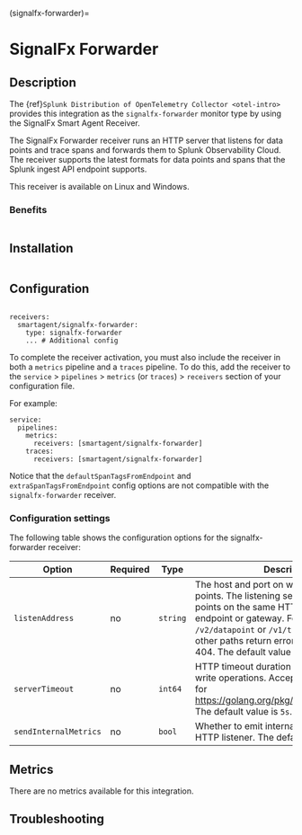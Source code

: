 (signalfx-forwarder)=

# SignalFx Forwarder
<meta name="Description" content="Documentation on the SignalFx Forwarder for Splunk Observability Cloud.">

## Description

The {ref}`Splunk Distribution of OpenTelemetry Collector <otel-intro>` provides this integration as the `signalfx-forwarder` monitor type by using the SignalFx Smart Agent Receiver.

The SignalFx Forwarder receiver runs an HTTP server that listens for data points and trace spans and forwards them to Splunk Observability Cloud. The receiver supports the latest formats for data points and spans that the Splunk ingest API endpoint supports.

This receiver is available on Linux and Windows.

### Benefits

```{include} /_includes/benefits.md
```

## Installation

```{include} /_includes/collector-installation.md
```

## Configuration

```{include} /_includes/configuration.md
```

```
receivers:
  smartagent/signalfx-forwarder:
    type: signalfx-forwarder
    ... # Additional config
```

To complete the receiver activation, you must also include the receiver in both a `metrics` pipeline and a `traces` pipeline. To do this, add the receiver to the `service` > `pipelines` > `metrics` (or `traces`) > `receivers` section of your configuration file. 

For example:

```
service:
  pipelines:
    metrics:
      receivers: [smartagent/signalfx-forwarder]
    traces:
      receivers: [smartagent/signalfx-forwarder]
```

Notice that the `defaultSpanTagsFromEndpoint` and `extraSpanTagsFromEndpoint` config options are not compatible with the `signalfx-forwarder` receiver.

### Configuration settings

The following table shows the configuration options for the signalfx-forwarder receiver:

| Option | Required | Type | Description |
| --- | --- | --- | --- |
| `listenAddress` | no | `string` | The host and port on which to listen for data points. The listening server accepts data points on the same HTTP path as the ingest endpoint or gateway. For example, `/v2/datapoint` or `/v1/trace`. Requests to other paths return errors with HTTP code 404. The default value is `127.0.0.1:9080`. |
| `serverTimeout` | no | `int64` | HTTP timeout duration for both read and write operations. Accepts a duration string for https://golang.org/pkg/time/#ParseDuration. The default value is `5s`. |
| `sendInternalMetrics` | no | `bool` | Whether to emit internal metrics about the HTTP listener. The default value is `false`. |

## Metrics

There are no metrics available for this integration.

## Troubleshooting

```{include} /_includes/troubleshooting.md
```

